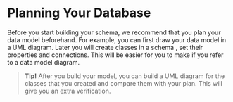 # Planning Your Database

Before you start building your schema, we recommend that you plan your data model beforehand. For example, you can first draw your data model in a UML diagram. Later  you will create classes in a schema , set their properties and connections. This will be easier for you to make if you refer to a data model diagram.

>**Tip!** After you build your model, you can build a UML diagram for the classes that you created and compare them with your plan. This will give you an extra verification.
